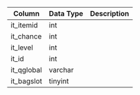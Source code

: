 | Column     | Data Type | Description |
| ---------- | --------- | ----------- |
| it_itemid  | int       |             |
| it_chance  | int       |             |
| it_level   | int       |             |
| it_id      | int       |             |
| it_qglobal | varchar   |             |
| it_bagslot | tinyint   |             |